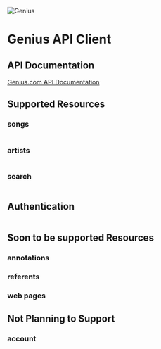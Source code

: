 ![Genius](https://upload.wikimedia.org/wikipedia/commons/thumb/a/ad/Genius_website_logo.svg/585px-Genius_website_logo.svg.png)

# Genius API Client

## API Documentation

[Genius.com API Documentation](https://docs.genius.com/#/getting-started-h1)

## Supported Resources

### songs

```

```

### artists

```

```

### search

```

```

## Authentication

```

```

## Soon to be supported Resources

### annotations

### referents

### web pages

## Not Planning to Support

### account
